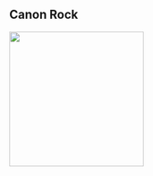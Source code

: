 

## Canon Rock
[<img width="240" src="https://img.youtube.com/vi/fWkkchYEssU/maxresdefault.jpg">](https://www.youtube.com/watch?v=fWkkchYEssU)

